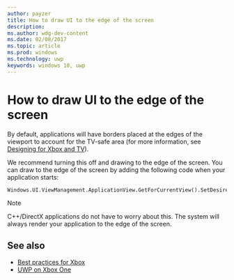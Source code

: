---author: payzertitle: How to draw UI to the edge of the screendescription: ms.author: wdg-dev-contentms.date: 02/08/2017ms.topic: articlems.prod: windowsms.technology: uwpkeywords: windows 10, uwp---# How to draw UI to the edge of the screen   By default, applications will have borders placed at the edges of the viewport to account for the TV-safe area (for more information, see [Designing for Xbox and TV](../input-and-devices/designing-for-tv.md#tv-safe-area)). We recommend turning this off and drawing to the edge of the screen. You can draw to the edge of the screen by adding the following code when your application starts:   ```Windows.UI.ViewManagement.ApplicationView.GetForCurrentView().SetDesiredBoundsMode(Windows.UI.ViewManagement.ApplicationViewBoundsMode.UseCoreWindow);```   > [!NOTE]> C++/DirectX applications do not have to worry about this. The system will always render your application to the edge of the screen.## See also- [Best practices for Xbox](tailoring-for-xbox.md)- [UWP on Xbox One](index.md)